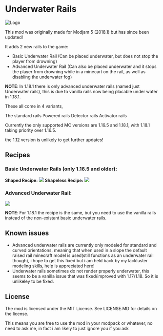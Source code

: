 # Underwater Rails

![Logo](https://media.forgecdn.net/attachments/419/958/underwaterrails.png)

This mod was originally made for Modjam 5 (2018.1) but has since been updated!


It adds 2 new rails to the game:

- Basic Underwater Rail (Can be placed underwater, but does not stop the player from drowning) 
- Advanced Underwater Rail (Can also be placed underwater and it stops the player from drowning while in a minecart on the rail, as well as disabling the underwater fog)

**NOTE**: In 1.18.1 there is only advanced underwater rails (named just Underwater rails), this is due to vanilla rails now being placable under water in 1.18.1.

 
These all come in 4 variants,

The standard rails
Powered rails
Detector rails
Activator rails
 
Currently the only supported MC versions are 1.16.5 and 1.18.1, with 1.18.1 taking priority over 1.16.5.

the 1.12 version is unlikely to get further updates!


## Recipes
### Basic Underwater Rails (only 1.16.5 and older):

**Shaped Recipe:**
![](https://media.forgecdn.net/attachments/419/966/shaped_recipe.gif)
**Shapeless Recipe:**
![](https://media.forgecdn.net/attachments/419/965/shapeless_recipe.gif)

### Advanced Underwater Rail:

![](https://media.forgecdn.net/attachments/419/967/advanced_shaped.gif)

**NOTE**: For 1.18.1 the recipe is the same, but you need to use the vanilla rails instead of the non-existant basic underwater rails.
 

## Known issues

- Advanced underwater rails are currently only modeled for standard and curved orientations, meaning that when used in a slope the default raised rail minecraft model is used(still functions as an underwater rail though), i hope to get this fixed but i am held back by my lackluster modeling skills, help is appreciated here!
- Underwater rails sometimes do not render properly underwater, this seems to be a vanilla issue that was fixed/improved with 1.17/1.18. So it is unlikeley to be fixed.
 

## License
The mod is licensed under the MIT License. See LICENSE.MD for details on the license.

This means you are free to use the mod in your modpack or whatever, no need to ask me, in fact i am likely to just ignore you if you ask
